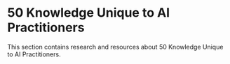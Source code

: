 # 50 Knowledge Unique to AI Practitioners

This section contains research and resources about 50 Knowledge Unique to AI Practitioners.